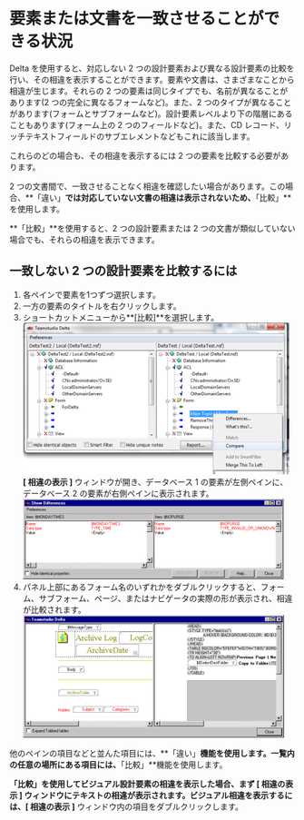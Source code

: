 # 要素または文書を一致させることができる状況
Delta を使用すると、対応しない 2 つの設計要素および異なる設計要素の比較を行い、その相違を表示することができます。要素や文書は、さまざまなことから相違が生じます。それらの 2 つの要素は同じタイプでも、名前が異なることがあります(2 つの完全に異なるフォームなど)。また、2 つのタイプが異なることがあります(フォームとサブフォームなど)。設計要素レベルより下の階層にあることもあります(フォーム上の 2 つのフィールドなど)。また、CD レコード、リッチテキストフィールドのサブエレメントなどもこれに該当します。

これらのどの場合も、その相違を表示するには 2 つの要素を比較する必要があります。

2 つの文書間で、一致させることなく相違を確認したい場合があります。この場合、**「違い」**では対応していない文書の相違は表示されないため、**「比較」**を使用します。

**「比較」**を使用すると、2 つの設計要素または 2 つの文書が類似していない場合でも、それらの相違を表示できます。

## 一致しない 2 つの設計要素を比較するには
1. 各ペインで要素を1つずつ選択します。
2. 一方の要素のタイトルを右クリックします。
3. ショートカットメニューから**[比較]**を選択します。  
   ![Compare Menu](img/nomatch.png)  
   **[ 相違の表示 ]** ウィンドウが開き、データベース 1 の要素が左側ペインに、データベース 2 の要素が右側ペインに表示されます。  
   ![Compare](img/nomatch2.png)
4. パネル上部にあるフォーム名のいずれかをダブルクリックすると、フォーム、サブフォーム、ページ、またはナビゲータの実際の形が表示され、相違が比較されます。  
   ![Preview](img/nomatch3.png)

他のペインの項目などと並んた項目には、**「違い」**機能を使用します。一覧内の任意の場所にある項目には、**「比較」**機能を使用します。

**「比較」**を使用してビジュアル設計要素の相違を表示した場合、まず **[ 相違の表示 ]** ウィンドウにテキストの相違が表示されます。ビジュアル相違を表示するには、**[ 相違の表示 ]** ウィンドウ内の項目をダブルクリックします。
